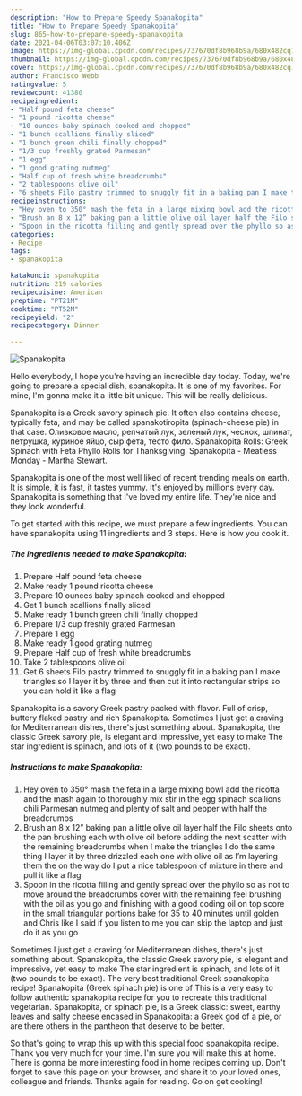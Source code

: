 ```yaml
---
description: "How to Prepare Speedy Spanakopita"
title: "How to Prepare Speedy Spanakopita"
slug: 865-how-to-prepare-speedy-spanakopita
date: 2021-04-06T03:07:10.406Z
image: https://img-global.cpcdn.com/recipes/737670df8b968b9a/680x482cq70/spanakopita-recipe-main-photo.jpg
thumbnail: https://img-global.cpcdn.com/recipes/737670df8b968b9a/680x482cq70/spanakopita-recipe-main-photo.jpg
cover: https://img-global.cpcdn.com/recipes/737670df8b968b9a/680x482cq70/spanakopita-recipe-main-photo.jpg
author: Francisco Webb
ratingvalue: 5
reviewcount: 41380
recipeingredient:
- "Half pound feta cheese"
- "1 pound ricotta cheese"
- "10 ounces baby spinach cooked and chopped"
- "1 bunch scallions finally sliced"
- "1 bunch green chili finally chopped"
- "1/3 cup freshly grated Parmesan"
- "1 egg"
- "1 good grating nutmeg"
- "Half cup of fresh white breadcrumbs"
- "2 tablespoons olive oil"
- "6 sheets Filo pastry trimmed to snuggly fit in a baking pan I make triangles so I layer it by three and then cut it into rectangular strips so you can hold it like a flag"
recipeinstructions:
- "Hey oven to 350° mash the feta in a large mixing bowl add the ricotta and the mash again to thoroughly mix stir in the egg spinach scallions chili Parmesan nutmeg and plenty of salt and pepper with half the breadcrumbs"
- "Brush an 8 x 12” baking pan a little olive oil layer half the Filo sheets onto the pan brushing each with olive oil before adding the next scatter with the remaining breadcrumbs when I make the triangles I do the same thing I layer it by three drizzled each one with olive oil as I’m layering them the on the way do I put a nice tablespoon of mixture in there and pull it like a flag"
- "Spoon in the ricotta filling and gently spread over the phyllo so as not to move around the breadcrumbs cover with the remaining feel brushing with the oil as you go and finishing with a good coding oil on top score in the small triangular portions bake for 35 to 40 minutes until golden and Chris like I said if you listen to me you can skip the laptop and just do it as you go"
categories:
- Recipe
tags:
- spanakopita

katakunci: spanakopita 
nutrition: 219 calories
recipecuisine: American
preptime: "PT21M"
cooktime: "PT52M"
recipeyield: "2"
recipecategory: Dinner

---
```



![Spanakopita](https://img-global.cpcdn.com/recipes/737670df8b968b9a/680x482cq70/spanakopita-recipe-main-photo.jpg)

Hello everybody, I hope you're having an incredible day today. Today, we're going to prepare a special dish, spanakopita. It is one of my favorites. For mine, I'm gonna make it a little bit unique. This will be really delicious.

Spanakopita is a Greek savory spinach pie. It often also contains cheese, typically feta, and may be called spanakotiropita (spinach-cheese pie) in that case. Оливковое масло, репчатый лук, зеленый лук, чеснок, шпинат, петрушка, куриное яйцо, сыр фета, тесто фило. Spanakopita Rolls: Greek Spinach with Feta Phyllo Rolls for Thanksgiving. Spanakopita - Meatless Monday - Martha Stewart.

Spanakopita is one of the most well liked of recent trending meals on earth. It is simple, it is fast, it tastes yummy. It's enjoyed by millions every day. Spanakopita is something that I've loved my entire life. They're nice and they look wonderful.


To get started with this recipe, we must prepare a few ingredients. You can have spanakopita using 11 ingredients and 3 steps. Here is how you cook it.

<!--inarticleads1-->

##### The ingredients needed to make Spanakopita:

1. Prepare Half pound feta cheese
1. Make ready 1 pound ricotta cheese
1. Prepare 10 ounces baby spinach cooked and chopped
1. Get 1 bunch scallions finally sliced
1. Make ready 1 bunch green chili finally chopped
1. Prepare 1/3 cup freshly grated Parmesan
1. Prepare 1 egg
1. Make ready 1 good grating nutmeg
1. Prepare Half cup of fresh white breadcrumbs
1. Take 2 tablespoons olive oil
1. Get 6 sheets Filo pastry trimmed to snuggly fit in a baking pan I make triangles so I layer it by three and then cut it into rectangular strips so you can hold it like a flag


Spanakopita is a savory Greek pastry packed with flavor. Full of crisp, buttery flaked pastry and rich Spanakopita. Sometimes I just get a craving for Mediterranean dishes, there&#39;s just something about. Spanakopita, the classic Greek savory pie, is elegant and impressive, yet easy to make The star ingredient is spinach, and lots of it (two pounds to be exact). 

<!--inarticleads2-->

##### Instructions to make Spanakopita:

1. Hey oven to 350° mash the feta in a large mixing bowl add the ricotta and the mash again to thoroughly mix stir in the egg spinach scallions chili Parmesan nutmeg and plenty of salt and pepper with half the breadcrumbs
1. Brush an 8 x 12” baking pan a little olive oil layer half the Filo sheets onto the pan brushing each with olive oil before adding the next scatter with the remaining breadcrumbs when I make the triangles I do the same thing I layer it by three drizzled each one with olive oil as I’m layering them the on the way do I put a nice tablespoon of mixture in there and pull it like a flag
1. Spoon in the ricotta filling and gently spread over the phyllo so as not to move around the breadcrumbs cover with the remaining feel brushing with the oil as you go and finishing with a good coding oil on top score in the small triangular portions bake for 35 to 40 minutes until golden and Chris like I said if you listen to me you can skip the laptop and just do it as you go


Sometimes I just get a craving for Mediterranean dishes, there&#39;s just something about. Spanakopita, the classic Greek savory pie, is elegant and impressive, yet easy to make The star ingredient is spinach, and lots of it (two pounds to be exact). The very best traditional Greek spanakopita recipe! Spanakopita (Greek spinach pie) is one of This is a very easy to follow authentic spanakopita recipe for you to recreate this traditional vegetarian. Spanakopita, or spinach pie, is a Greek classic: sweet, earthy leaves and salty cheese encased in Spanakopita: a Greek god of a pie, or are there others in the pantheon that deserve to be better. 

So that's going to wrap this up with this special food spanakopita recipe. Thank you very much for your time. I'm sure you will make this at home. There is gonna be more interesting food in home recipes coming up. Don't forget to save this page on your browser, and share it to your loved ones, colleague and friends. Thanks again for reading. Go on get cooking!

